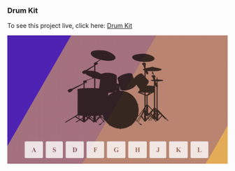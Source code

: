 ### Drum Kit

To see this project live, click here:
[Drum Kit](https://emredeveci.github.io/drum-kit)

![Drum Kit Screenshot](./assets/images/screenshot.png)
